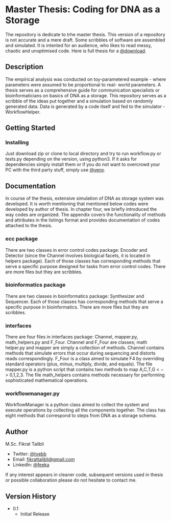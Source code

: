 # Master Thesis: Coding for DNA as a Storage

The repository is dedicate to trhe master thesis. This version of a repository is not accurate and a mere draft. Some scribbles of software are assembled and simulated. It is intented for an audience, who likes to read messy, chaotic and unoptimised code. Here is full thesis for a [@download](https://github.com/feeka/theses/blob/master/Master%20Thesis:%20DNA%20as%20a%20Storage.pdf).

## Description

The empirical analysis was conducted on toy-parametered example - where parameters were assumed to be proportional to real- world parameters. A thesis serves as a comprehensive guide for communication specialists or bioinformaticians on basics of DNA as a storage. This repository serves as a scribble of the ideas put together and a simulation based on randomly generated data. Data is generated by a code itself and fed to the simulator - WorkflowHelper.

## Getting Started

### Installing

Just download zip or clone to local directory and try to run workflow.py or tests.py depending on the version, using python3. If it asks for dependencies simply install them or if you do not want to overcrowd your PC with the third party stuff, simply use [@venv](https://www.liquidweb.com/kb/how-to-setup-a-python-virtual-environment-on-windows-10/).

## Documentation

In course of the thesis, extensive simulation of DNA as storage system was developed. It is worth mentioning that mentioned below codes were developed by author of thesis. In chapter four, we briefly introduced the way codes are organized. The appendix covers the functionality of methods and attributes in the listings format and provides documentation of codes attached to the thesis.

### ecc package

There are two classes in error control codes package: Encoder and Detector (since the Channel involves biological facets, it is located in helpers package). Each of those classes has corresponding methods that serve a specific purpose designed for tasks from error control codes. There are more files but they are scribbles.

### bioinformatics package

There are two classes in bioinformatics package: Synthesizer and Sequencer. Each of those classes has corresponding methods that serve a specific purpose in bioinformatics. There are more files but they are scribbles.

### interfaces

There are four files in interfaces package: Channel, mapper.py, math_helpers.py and F_Four. Channel and F_Four are classes; math helper.py and mapper are simply a collection of methods. Channel contains methods that simulate errors that occur during sequencing and distorts reads correspondingly. F_Four is a class aimed to simulate F4 by overriding standard operators (plus, minus, multiply, divide, and equals). The file mapper.py is a python script that contains two methods to map A,C,T,G < − > 0,1,2,3. The file math_helpers contains methods necessary for performing sophisticated mathematical operations.

### workflowmanager.py

WorkflowManager is a python class aimed to collect the system and execute operations by collecting all the components together. The class has eight methods that correspond to steps from DNA as a storage schema. 

## Author

M.Sc. Fikrat Talibli

* Twitter: [@tvebb](https://twitter.com/tvebb)
* Email: fikrattalibli@gmail.com
* LinkedIn: [@feeka](https://www.linkedin.com/in/feeka/)

If any interest appears in cleaner code, subsequent versions used in thesis or possible collaboration please do not hesitate to contact me.

## Version History

* 0.1
    * Initial Release
